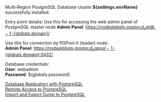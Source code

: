 Multi-Region PostgreSQL Database cluster **${settings.envName}** successfully installed.

Entry point details:
Use this for accessing the web admin panel of PostgreSQL master node
**Admin Panel**: [https://node${globals.master_id_sqldb-1}-${globals.domain}/](https://node${globals.master_id_sqldb-1}-${globals.domain}/)

Use this for connection by PGPool-II (leader) node:    
**Admin Panel**: [https://node${globals.master_id_pgpool-1}-${globals.domain}:5432/](https://node${globals.master_id_pgpool-1}-${globals.domain}:5432/)    

Database credentials:    
**User**: webadmin    
**Password**: ${globals.password}    

[Database Replication with PostgreSQL](https://docs.jelastic.com/postgresql-database-replication/)    
[Remote Access to PostgreSQL](https://docs.jelastic.com/remote-access-postgres/)    
[Import and Export Dump to PostgreSQL](https://docs.jelastic.com/dump-postgres/)    
